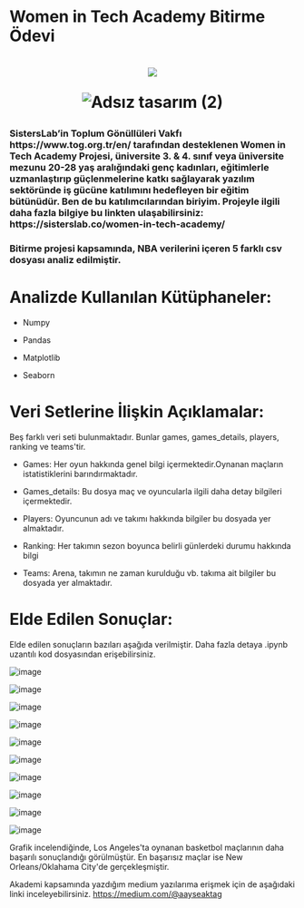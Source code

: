 # Women in Tech Academy Bitirme Ödevi

<h1 align="center">
  <a href="https://git.io/typing-svg">
    <img src="https://readme-typing-svg.herokuapp.com/?lines=Selam!;+Keyifli+İncelemeler:)&center=true&size=25">
  </a>

![Adsız tasarım (2)](https://user-images.githubusercontent.com/85439997/182595789-514bba68-0e48-45dd-adec-7b1182df2a5e.gif)

<h3> SistersLab’in Toplum Gönüllüleri Vakfı https://www.tog.org.tr/en/ tarafından desteklenen Women in Tech Academy Projesi, üniversite 3. & 4. sınıf veya üniversite mezunu 20-28 yaş aralığındaki genç kadınları, eğitimlerle uzmanlaştırıp güçlenmelerine katkı sağlayarak yazılım sektöründe iş gücüne katılımını hedefleyen bir eğitim bütünüdür. Ben de bu katılımcılarından biriyim. Projeyle ilgili daha fazla bilgiye bu linkten ulaşabilirsiniz: https://sisterslab.co/women-in-tech-academy/ </h3>

<h3>Bitirme projesi kapsamında, NBA verilerini içeren 5 farklı csv dosyası analiz edilmiştir.  </h3>

# Analizde Kullanılan Kütüphaneler:

- Numpy

- Pandas

- Matplotlib

- Seaborn


# Veri Setlerine İlişkin Açıklamalar:

Beş farklı veri seti bulunmaktadır. Bunlar games, games_details, players, ranking ve teams'tir.


- Games: Her oyun hakkında genel bilgi içermektedir.Oynanan maçların istatistiklerini barındırmaktadır.

- Games_details: Bu dosya maç ve oyuncularla ilgili daha detay bilgileri içermektedir.

- Players: Oyuncunun adı ve takımı hakkında bilgiler bu dosyada yer almaktadır.

- Ranking: Her takımın sezon boyunca belirli günlerdeki durumu hakkında bilgi

- Teams: Arena, takımın ne zaman kurulduğu vb. takıma ait bilgiler bu dosyada yer almaktadır.

# Elde Edilen Sonuçlar:

Elde edilen sonuçların bazıları aşağıda verilmiştir. Daha fazla detaya .ipynb uzantılı kod dosyasından erişebilirsiniz. 

![image](https://user-images.githubusercontent.com/85439997/182591583-35998328-c197-45d3-804a-6e483dcae68d.png)

![image](https://user-images.githubusercontent.com/85439997/182591708-03e0c85f-ebe1-4926-9e0e-a48482c7c597.png)

![image](https://user-images.githubusercontent.com/85439997/182591790-87d22c9b-d2f5-4593-b21f-77127e854a80.png)

![image](https://user-images.githubusercontent.com/85439997/182591896-00d2393f-a710-48d0-af40-51c66b2c68ed.png)

![image](https://user-images.githubusercontent.com/85439997/182592016-dbca121e-7ef4-4786-b950-33125dba9c39.png)

![image](https://user-images.githubusercontent.com/85439997/182592058-f947a97a-a7fe-409f-a663-539f5719eaac.png)

![image](https://user-images.githubusercontent.com/85439997/182592127-ec3b1a84-31a5-460e-9c72-78d9fb37967b.png)

![image](https://user-images.githubusercontent.com/85439997/182592179-17bcd2a5-a1c0-468e-a3fa-1dbaf5d97fff.png)

![image](https://user-images.githubusercontent.com/85439997/182592257-22af911d-774c-41b4-81b3-d9dc663053fa.png)

![image](https://user-images.githubusercontent.com/85439997/182592326-bbec6421-84be-4e9d-b097-ba7eb11a3228.png)

Grafik incelendiğinde, Los Angeles'ta oynanan basketbol maçlarının daha başarılı sonuçlandığı görülmüştür. En başarısız maçlar ise New Orleans/Oklahama City'de gerçekleşmiştir.





Akademi kapsamında yazdığım medium yazılarıma erişmek için de aşağıdaki linki inceleyebilirsiniz.
https://medium.com/@aayseaktag

